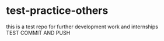 # test-practice-others
this is a test repo for further development work and internships
<br>
TEST COMMIT AND PUSH